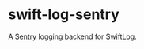# swift-log-sentry

A [Sentry](https://sentry.com) logging backend for [SwiftLog](https://github.com/apple/swift-log).
